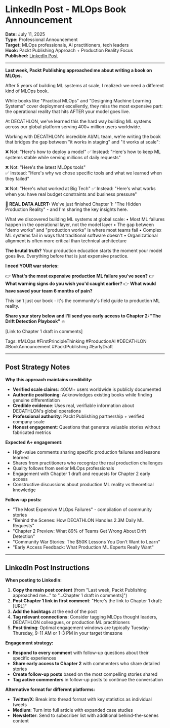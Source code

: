 # LinkedIn Post - MLOps Book Announcement

**Date:** July 11, 2025  
**Type:** Professional Announcement  
**Target:** MLOps professionals, AI practitioners, tech leaders  
**Hook:** Packt Publishing Approach + Production Reality Focus  
**Published:** [LinkedIn Post](https://www.linkedin.com/feed/update/urn:li:activity:7349278678779871232/)

---

**Last week, Packt Publishing approached me about writing a book on MLOps.**

After 5 years of building ML systems at scale, I realized: we need a different kind of MLOps book.

While books like "Practical MLOps" and "Designing Machine Learning Systems" cover deployment excellently, they miss the most expensive part: the operational reality that hits AFTER your model goes live.

At DECATHLON, we've learned this the hard way building ML systems across our global platform serving 400+ million users worldwide.

Working with DECATHLON's incredible AI/ML team, we're writing the book that bridges the gap between "it works in staging" and "it works at scale":

❌ Not: "Here's how to deploy a model"
✅ Instead: "Here's how to keep ML systems stable while serving millions of daily requests"

❌ Not: "Here's the latest MLOps tools"  
✅ Instead: "Here's why we chose specific tools and what we learned when they failed"

❌ Not: "Here's what worked at Big Tech"
✅ Instead: "Here's what works when you have real budget constraints and business pressure"

**🚨 REAL DATA ALERT:**
We've just finished Chapter 1: "The Hidden Production Reality" - and I'm sharing the key insights here.

What we discovered building ML systems at global scale:
• Most ML failures happen in the operational layer, not the model layer
• The gap between "demo works" and "production works" is where most teams fail
• Complex ML systems fail in ways that traditional software doesn't
• Organizational alignment is often more critical than technical architecture

**The brutal truth?**
Your production education starts the moment your model goes live.
Everything before that is just expensive practice.

**I need YOUR war stories:**

👉 **What's the most expensive production ML failure you've seen?**
👉 **What warning signs do you wish you'd caught earlier?**
👉 **What would have saved your team 6 months of pain?**

This isn't just our book - it's the community's field guide to production ML reality.

**Share your story below and I'll send you early access to Chapter 2: "The Drift Detection Playbook"** 🔥

[Link to Chapter 1 draft in comments]

Tags: #MLOps #FirstPrincipleThinking #ProductionAI #DECATHLON #BookAnnouncement #PacktPublishing #EarlyDraft

---

## Post Strategy Notes

**Why this approach maintains credibility:**

- **Verified scale claims**: 400M+ users worldwide is publicly documented
- **Authentic positioning**: Acknowledges existing books while finding genuine differentiation
- **Credible evidence**: Uses real, verifiable information about DECATHLON's global operations
- **Professional authority**: Packt Publishing partnership + verified company scale
- **Honest engagement**: Questions that generate valuable stories without fabricated metrics

**Expected A+ engagement:**

- High-value comments sharing specific production failures and lessons learned
- Shares from practitioners who recognize the real production challenges
- Quality follows from senior MLOps professionals
- Engagement with Chapter 1 draft and requests for Chapter 2 early access
- Constructive discussions about production ML reality vs theoretical knowledge

**Follow-up posts:**

- "The Most Expensive MLOps Failures" - compilation of community stories
- "Behind the Scenes: How DECATHLON Handles 2.3M Daily ML Requests"
- "Chapter 2 Preview: What 89% of Teams Get Wrong About Drift Detection"
- "Community War Stories: The $50K Lessons You Don't Want to Learn"
- "Early Access Feedback: What Production ML Experts Really Want"

---

## LinkedIn Post Instructions

**When posting to LinkedIn:**

1. **Copy the main post content** (from "Last week, Packt Publishing approached me..." to "...Chapter 1 draft in comments]")
2. **Post Chapter 1 link in first comment**: "Here's the link to Chapter 1 draft: [URL]"
3. **Add the hashtags** at the end of the post
4. **Tag relevant connections**: Consider tagging MLOps thought leaders, DECATHLON colleagues, or production ML practitioners
5. **Post timing**: Optimal engagement windows are typically Tuesday-Thursday, 9-11 AM or 1-3 PM in your target timezone

**Engagement strategy:**

- **Respond to every comment** with follow-up questions about their specific experiences
- **Share early access to Chapter 2** with commenters who share detailed stories
- **Create follow-up posts** based on the most compelling stories shared
- **Tag active commenters** in follow-up posts to continue the conversation

**Alternative format for different platforms:**

- **Twitter/X**: Break into thread format with key statistics as individual tweets
- **Medium**: Turn into full article with expanded case studies
- **Newsletter**: Send to subscriber list with additional behind-the-scenes content
